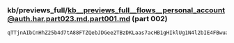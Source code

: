 ### kb/previews_full/kb__previews_full__flows__personal_account@auth.har.part023.md.part001.md (part 002)

```md
qTTjnAIbCnHhZ25b4d7tA88FTZQebJDGee2TBzDKLaas7acHB1gHIklUg1N4l2bIE4FBwuaXgGrDx40t2IZ
```

```
